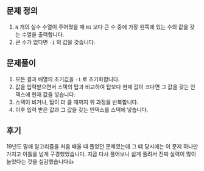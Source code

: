 ## 문제 정의

1. `N` 개의 실수 수열이 주어졌을 때 `N1` 보다 큰 수 중에 가장 왼쪽에 있는 수의 값을 갖는 수열을 출력합니다.
2. 큰 수가 없다면 `-1` 의 값을 갖습니다.

## 문제풀이

1. 모든 결과 배열의 초기값을 `-1` 로 초기화합니다.
2. 값을 입력받으면서 스택의 탑과 비교하여 탑보다 현재 값이 크다면 그 값을 갖는 인덱스에 현재 값을 넣습니다.
3. 스택이 비거나, 탑이 더 클 때까지 위 과정을 반복합니다.
4. 이후 입력 받은 값과 그 값을 갖는 인덱스를 스택에 넣습니다.

## 후기

19년도 말에 알고리즘을 처음 배울 때 풀었던 문제였는데 그 떄 당시에는 이 문제 하나만 가지고 이틀을 넘게 구경했었습니다. 지금 다시 풀어보니 쉽게 풀려서 진짜 실력이 많이 늘었다는 것을 실감했습니다👍